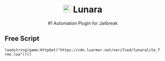 <p align="center">
    <h1 align="center"><img src="https://i.e-z.host/9bdxtefs.png" height="25px"> Lunara</h1>
    <p align="center">#1 Automation Plugin for Jailbreak</p>
    <div align=""> 
       <h2>Free Script</h2>
        <code class="language-lua">loadstring(game:HttpGet("https://cdn.luarmor.net/verified/lunaralite_free.lua"))()</code>
    </div>
</p>

